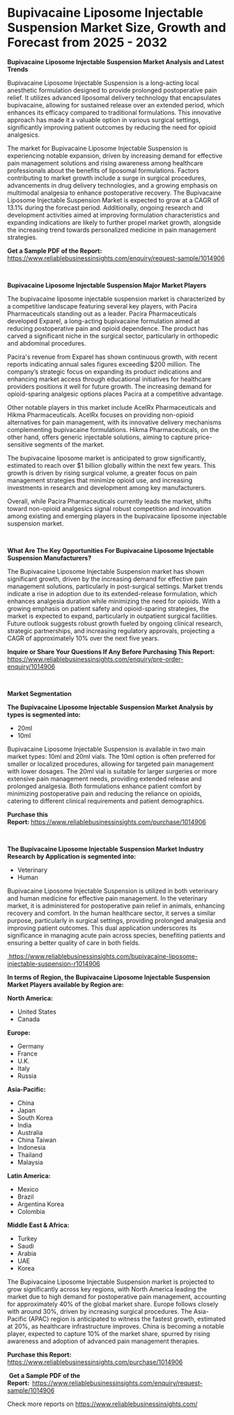 <p><h1>Bupivacaine Liposome Injectable Suspension Market Size, Growth and Forecast from 2025 - 2032</h1></p><p><strong>Bupivacaine Liposome Injectable Suspension Market Analysis and Latest Trends</strong></p>
<p><p>Bupivacaine Liposome Injectable Suspension is a long-acting local anesthetic formulation designed to provide prolonged postoperative pain relief. It utilizes advanced liposomal delivery technology that encapsulates bupivacaine, allowing for sustained release over an extended period, which enhances its efficacy compared to traditional formulations. This innovative approach has made it a valuable option in various surgical settings, significantly improving patient outcomes by reducing the need for opioid analgesics.</p><p>The market for Bupivacaine Liposome Injectable Suspension is experiencing notable expansion, driven by increasing demand for effective pain management solutions and rising awareness among healthcare professionals about the benefits of liposomal formulations. Factors contributing to market growth include a surge in surgical procedures, advancements in drug delivery technologies, and a growing emphasis on multimodal analgesia to enhance postoperative recovery. The Bupivacaine Liposome Injectable Suspension Market is expected to grow at a CAGR of 13.1% during the forecast period. Additionally, ongoing research and development activities aimed at improving formulation characteristics and expanding indications are likely to further propel market growth, alongside the increasing trend towards personalized medicine in pain management strategies.</p></p>
<p><strong>Get a Sample PDF of the Report:&nbsp;</strong> <a href="https://www.reliablebusinessinsights.com/enquiry/request-sample/1014906?utm_campaign=2099&utm_medium=2&utm_source=Github&utm_content=ia&utm_term=06032025&utm_id=bupivacaine-liposome-injectable-suspension">https://www.reliablebusinessinsights.com/enquiry/request-sample/1014906</a></p>
<p>&nbsp;</p>
<p><strong>Bupivacaine Liposome Injectable Suspension Major Market Players</strong></p>
<p><p>The bupivacaine liposome injectable suspension market is characterized by a competitive landscape featuring several key players, with Pacira Pharmaceuticals standing out as a leader. Pacira Pharmaceuticals developed Exparel, a long-acting bupivacaine formulation aimed at reducing postoperative pain and opioid dependence. The product has carved a significant niche in the surgical sector, particularly in orthopedic and abdominal procedures. </p><p>Pacira's revenue from Exparel has shown continuous growth, with recent reports indicating annual sales figures exceeding $200 million. The company’s strategic focus on expanding its product indications and enhancing market access through educational initiatives for healthcare providers positions it well for future growth. The increasing demand for opioid-sparing analgesic options places Pacira at a competitive advantage.</p><p>Other notable players in this market include AcelRx Pharmaceuticals and Hikma Pharmaceuticals. AcelRx focuses on providing non-opioid alternatives for pain management, with its innovative delivery mechanisms complementing bupivacaine formulations. Hikma Pharmaceuticals, on the other hand, offers generic injectable solutions, aiming to capture price-sensitive segments of the market.</p><p>The bupivacaine liposome market is anticipated to grow significantly, estimated to reach over $1 billion globally within the next few years. This growth is driven by rising surgical volume, a greater focus on pain management strategies that minimize opioid use, and increasing investments in research and development among key manufacturers.</p><p>Overall, while Pacira Pharmaceuticals currently leads the market, shifts toward non-opioid analgesics signal robust competition and innovation among existing and emerging players in the bupivacaine liposome injectable suspension market.</p></p>
<p>&nbsp;</p>
<p><strong>What Are The Key Opportunities For Bupivacaine Liposome Injectable Suspension Manufacturers?</strong></p>
<p><p>The Bupivacaine Liposome Injectable Suspension market has shown significant growth, driven by the increasing demand for effective pain management solutions, particularly in post-surgical settings. Market trends indicate a rise in adoption due to its extended-release formulation, which enhances analgesia duration while minimizing the need for opioids. With a growing emphasis on patient safety and opioid-sparing strategies, the market is expected to expand, particularly in outpatient surgical facilities. Future outlook suggests robust growth fueled by ongoing clinical research, strategic partnerships, and increasing regulatory approvals, projecting a CAGR of approximately 10% over the next five years.</p></p>
<p><strong>Inquire or Share Your Questions If Any Before Purchasing This Report:</strong> <a href="https://www.reliablebusinessinsights.com/enquiry/pre-order-enquiry/1014906?utm_campaign=2099&utm_medium=2&utm_source=Github&utm_content=ia&utm_term=06032025&utm_id=bupivacaine-liposome-injectable-suspension">https://www.reliablebusinessinsights.com/enquiry/pre-order-enquiry/1014906</a></p>
<p>&nbsp;</p>
<p><strong>Market Segmentation</strong></p>
<p><strong>The Bupivacaine Liposome Injectable Suspension Market Analysis by types is segmented into:</strong></p>
<p><ul><li>20ml</li><li>10ml</li></ul></p>
<p><p>Bupivacaine Liposome Injectable Suspension is available in two main market types: 10ml and 20ml vials. The 10ml option is often preferred for smaller or localized procedures, allowing for targeted pain management with lower dosages. The 20ml vial is suitable for larger surgeries or more extensive pain management needs, providing extended release and prolonged analgesia. Both formulations enhance patient comfort by minimizing postoperative pain and reducing the reliance on opioids, catering to different clinical requirements and patient demographics.</p></p>
<p><strong>Purchase this Report:&nbsp;</strong><a href="https://www.reliablebusinessinsights.com/purchase/1014906?utm_campaign=2099&utm_medium=2&utm_source=Github&utm_content=ia&utm_term=06032025&utm_id=bupivacaine-liposome-injectable-suspension">https://www.reliablebusinessinsights.com/purchase/1014906</a></p>
<p>&nbsp;</p>
<p><strong>The Bupivacaine Liposome Injectable Suspension Market Industry Research by Application is segmented into:</strong></p>
<p><ul><li>Veterinary</li><li>Human</li></ul></p>
<p><p>Bupivacaine Liposome Injectable Suspension is utilized in both veterinary and human medicine for effective pain management. In the veterinary market, it is administered for postoperative pain relief in animals, enhancing recovery and comfort. In the human healthcare sector, it serves a similar purpose, particularly in surgical settings, providing prolonged analgesia and improving patient outcomes. This dual application underscores its significance in managing acute pain across species, benefiting patients and ensuring a better quality of care in both fields.</p></p>
<p><a href="https://www.reliablebusinessinsights.com/bupivacaine-liposome-injectable-suspension-r1014906?utm_campaign=2099&utm_medium=2&utm_source=Github&utm_content=ia&utm_term=06032025&utm_id=bupivacaine-liposome-injectable-suspension">&nbsp;https://www.reliablebusinessinsights.com/bupivacaine-liposome-injectable-suspension-r1014906</a></p>
<p><strong>In terms of Region, the Bupivacaine Liposome Injectable Suspension Market Players available by Region are:</strong></p>
<p>
    <p> <strong> North America: </strong>
        <ul>
            <li>United States</li>
            <li>Canada</li>
        </ul>
        </p> 
    <p> <strong> Europe: </strong>
        <ul>
            <li>Germany</li>
            <li>France</li>
            <li>U.K.</li>
            <li>Italy</li>
            <li>Russia</li>
        </ul>
        </p> 
    <p> <strong> Asia-Pacific: </strong>
        <ul>
            <li>China</li>
            <li>Japan</li>
            <li>South Korea</li>
            <li>India</li>
            <li>Australia</li>
            <li>China Taiwan</li>
            <li>Indonesia</li>
            <li>Thailand</li>
            <li>Malaysia</li>
        </ul>
        </p> 
    <p> <strong> Latin America: </strong>
        <ul>
            <li>Mexico</li>
            <li>Brazil</li>
            <li>Argentina Korea</li>
            <li>Colombia</li>
        </ul>
        </p> 
    <p> <strong> Middle East & Africa: </strong>
        <ul>
            <li>Turkey</li>
            <li>Saudi</li>
            <li>Arabia</li>
            <li>UAE</li>
            <li>Korea</li>
        </ul>
    </p>
    </p>
<p><p>The Bupivacaine Liposome Injectable Suspension market is projected to grow significantly across key regions, with North America leading the market due to high demand for postoperative pain management, accounting for approximately 40% of the global market share. Europe follows closely with around 30%, driven by increasing surgical procedures. The Asia-Pacific (APAC) region is anticipated to witness the fastest growth, estimated at 20%, as healthcare infrastructure improves. China is becoming a notable player, expected to capture 10% of the market share, spurred by rising awareness and adoption of advanced pain management therapies.</p></p>
<p><strong>Purchase this Report: </strong><a href="https://www.reliablebusinessinsights.com/purchase/1014906?utm_campaign=2099&utm_medium=2&utm_source=Github&utm_content=ia&utm_term=06032025&utm_id=bupivacaine-liposome-injectable-suspension">https://www.reliablebusinessinsights.com/purchase/1014906</a></p>
<p>&nbsp;<strong>Get a Sample PDF of the Report:&nbsp;&nbsp;</strong><a href="https://www.reliablebusinessinsights.com/enquiry/request-sample/1014906?utm_campaign=2099&utm_medium=2&utm_source=Github&utm_content=ia&utm_term=06032025&utm_id=bupivacaine-liposome-injectable-suspension">https://www.reliablebusinessinsights.com/enquiry/request-sample/1014906</a></p>
<p><strong></strong></p>
<p>Check more reports on <a href="https://www.reliablebusinessinsights.com/?utm_campaign=2099&utm_medium=2&utm_source=Github&utm_content=ia&utm_term=06032025&utm_id=bupivacaine-liposome-injectable-suspension">https://www.reliablebusinessinsights.com/</a></p>